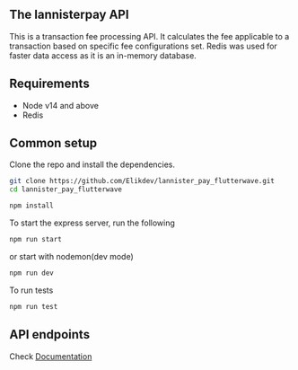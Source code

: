 ## The lannisterpay API

This is a transaction fee processing API. It calculates the fee applicable to a transaction based on specific fee configurations set. Redis was used for faster data access as it is an in-memory database.

## Requirements

* Node v14 and above
* Redis

## Common setup

Clone the repo and install the dependencies.

```bash
git clone https://github.com/Elikdev/lannister_pay_flutterwave.git
cd lannister_pay_flutterwave
```

```bash
npm install
```

To start the express server, run the following

```bash
npm run start
```

or start with nodemon(dev mode)

```bash
npm run dev
```

To run tests

```bash
npm run test
```

## API endpoints

Check [Documentation](https://documenter.getpostman.com/view/9087902/UVeDsn8P)
